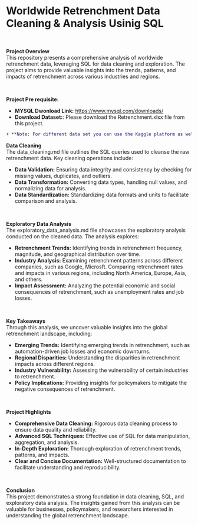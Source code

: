 # Worldwide Retrenchment Data Cleaning & Analysis Usinig SQL
<br>

**Project Overview**
<br>
This repository presents a comprehensive analysis of worldwide retrenchment data, leveraging SQL for data cleaning and exploration. The project aims to provide valuable insights into the trends, patterns, and impacts of retrenchment across various industries and regions.
<br>

<br>

**Project Pre requisite:**
<br>
* **MYSQL Dwonload Link:** https://www.mysql.com/downloads/
* **Download Dataset:**: Please download the Retrenchment.xlsx file from this project.
```Diff
+ **Note: For different data set you can use the Kaggle platform as well.**
```
**Data Cleaning**
<br>
The data_cleaning.md file outlines the SQL queries used to cleanse the raw retrenchment data. Key cleaning operations include:

* **Data Validation:** Ensuring data integrity and consistency by checking for missing values, duplicates, and outliers.
* **Data Transformation:** Converting data types, handling null values, and normalizing data for analysis.
* **Data Standardization:** Standardizing data formats and units to facilitate comparison and analysis.
<br>

**Exploratory Data Analysis**
<br>
The exploratory_data_analysis.md file showcases the exploratory analysis conducted on the cleaned data. The analysis explores:

* **Retrenchment Trends:** Identifying trends in retrenchment frequency, magnitude, and geographical distribution over time.
* **Industry Analysis:** Examining retrenchment patterns across different companies, such as Google, Microsft. Comparing retrenchment rates and impacts in various regions, including North America, Europe, Asia, and others.
* **Impact Assessment:** Analyzing the potential economic and social consequences of retrenchment, such as unemployment rates and job losses.
<br>

**Key Takeaways**
<br>
Through this analysis, we uncover valuable insights into the global retrenchment landscape, including:

* **Emerging Trends:** Identifying emerging trends in retrenchment, such as automation-driven job losses and economic downturns.
* **Regional Disparities:** Understanding the disparities in retrenchment impacts across different regions.
* **Industry Vulnerability:** Assessing the vulnerability of certain industries to retrenchment.
* **Policy Implications:** Providing insights for policymakers to mitigate the negative consequences of retrenchment.
<br>

**Project Highlights**
<br>
* **Comprehensive Data Cleaning:** Rigorous data cleaning process to ensure data quality and reliability.
* **Advanced SQL Techniques:** Effective use of SQL for data manipulation, aggregation, and analysis.
* **In-Depth Exploration:** Thorough exploration of retrenchment trends, patterns, and impacts.
* **Clear and Concise Documentation:** Well-structured documentation to facilitate understanding and reproducibility.
<br>

**Conclusion**
<br>
This project demonstrates a strong foundation in data cleaning, SQL, and exploratory data analysis. The insights gained from this analysis can be valuable for businesses, policymakers, and researchers interested in understanding the global retrenchment landscape.
<br>
